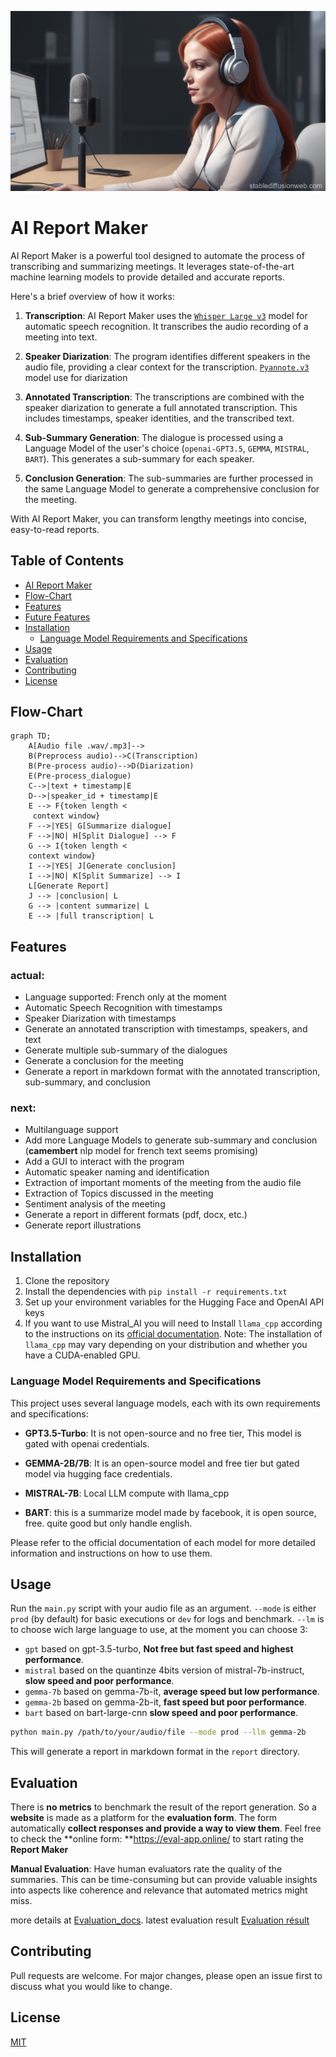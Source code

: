 ![poster](images/Ai_report_maker_poster.jpg)
# AI Report Maker
AI Report Maker is a powerful tool designed to automate the process of transcribing and summarizing meetings. It leverages state-of-the-art machine learning models to provide detailed and accurate reports.

Here's a brief overview of how it works:

1. **Transcription**: AI Report Maker uses the [`Whisper Large v3`](https://huggingface.co/openai/whisper-large-v3) model for automatic speech recognition. It transcribes the audio recording of a meeting into text.

2. **Speaker Diarization**: The program identifies different speakers in the audio file, providing a clear context for the transcription. [`Pyannote.v3`](https://huggingface.co/pyannote/speaker-diarization-3.1) model use for diarization

3. **Annotated Transcription**: The transcriptions are combined with the speaker diarization to generate a full annotated transcription. This includes timestamps, speaker identities, and the transcribed text.

4. **Sub-Summary Generation**: The dialogue is processed using a Language Model of the user's choice (`openai-GPT3.5`, `GEMMA`, `MISTRAL`, `BART`). This generates a sub-summary for each speaker.

5. **Conclusion Generation**: The sub-summaries are further processed in the same Language Model to generate a comprehensive conclusion for the meeting.

With AI Report Maker, you can transform lengthy meetings into concise, easy-to-read reports.

## Table of Contents

- [AI Report Maker](#ai-report-maker)
- [Flow-Chart](#flow-chart)
- [Features](#features)
- [Future Features](#future-features)
- [Installation](#installation)
  - [Language Model Requirements and Specifications](#language-model-requirements-and-specifications)
- [Usage](#usage)
- [Evaluation](#evaluation)
- [Contributing](#contributing)
- [License](#license)

## Flow-Chart
```mermaid
graph TD;
    A[Audio file .wav/.mp3]-->
    B(Preprocess audio)-->C(Transcription)
    B(Pre-process audio)-->D(Diarization)
    E(Pre-process_dialogue)
    C-->|text + timestamp|E
    D-->|speaker_id + timestamp|E
    E --> F{token length <
     context window}
    F -->|YES| G[Summarize dialogue]
    F -->|NO| H[Split Dialogue] --> F
    G --> I{token length <
    context window}
    I -->|YES| J[Generate conclusion]
    I -->|NO| K[Split Summarize] --> I
    L[Generate Report]
    J --> |conclusion| L
    G --> |content summarize| L
    E --> |full transcription| L
```

## Features

### actual:
- Language supported: French only at the moment
- Automatic Speech Recognition with timestamps
- Speaker Diarization with timestamps
- Generate an annotated transcription with timestamps, speakers, and text
- Generate multiple sub-summary of the dialogues
- Generate a conclusion for the meeting
- Generate a report in markdown format with the annotated transcription, sub-summary, and conclusion

### next:
- Multilanguage support
- Add more Language Models to generate sub-summary and conclusion (**camembert** nlp model for french text seems promising)
- Add a GUI to interact with the program
- Automatic speaker naming and identification
- Extraction of important moments of the meeting from the audio file
- Extraction of Topics discussed in the meeting
- Sentiment analysis of the meeting
- Generate a report in different formats (pdf, docx, etc.)
- Generate report illustrations

## Installation

1. Clone the repository
2. Install the dependencies with `pip install -r requirements.txt`
3. Set up your environment variables for the Hugging Face and OpenAI API keys
4. If you want to use Mistral_AI you will need to Install `llama_cpp` according to the instructions on its [official documentation](https://link-to-llama-cpp-docs). Note: The installation of `llama_cpp` may vary depending on your distribution and whether you have a CUDA-enabled GPU.

### Language Model Requirements and Specifications

This project uses several language models, each with its own requirements and specifications:

- **GPT3.5-Turbo**: It is not open-source and no free tier, This model is gated with openai credentials.

- **GEMMA-2B/7B**: It is an open-source model and free tier but gated model via hugging face credentials.

- **MISTRAL-7B**: Local LLM compute with llama_cpp

- **BART**: this is a summarize model made by facebook, it is open source, free. quite good but only handle english.

Please refer to the official documentation of each model for more detailed information and instructions on how to use them.

## Usage

Run the `main.py` script with your audio file as an argument.
`--mode` is either `prod` (by default) for basic executions or `dev` for logs and benchmark.
`--lm` is to choose wich large language to use, at the moment you can choose 3: <br>
- `gpt` based on gpt-3.5-turbo, **Not free but fast speed and highest performance**.
- `mistral` based on the quantinze 4bits version of mistral-7b-instruct, **slow speed and poor performance**.
- `gemma-7b` based on gemma-7b-it, **average speed but low performance**.
- `gemma-2b` based on gemma-2b-it, **fast speed but poor performance**.
- `bart` based on bart-large-cnn **slow speed and poor performance**.
```bash
python main.py /path/to/your/audio/file --mode prod --llm gemma-2b
```

This will generate a report in markdown format in the `report` directory.

## Evaluation


There is **no metrics** to benchmark the result of the report generation. So a **website** is made as a platform for the **evaluation form**. The form automatically **collect responses and provide a way to view them**. Feel free to check the **online form: **https://eval-app.online/  to start rating the **Report Maker**

**Manual Evaluation**: Have human evaluators rate the quality of the summaries. This can be time-consuming but can provide valuable insights into aspects like coherence and relevance that automated metrics might miss.

more details at [Evaluation_docs](Evaluation/readme.md).
latest evaluation result [Evaluation résult](Evaluation/evaluation.md)

## Contributing

Pull requests are welcome. For major changes, please open an issue first to discuss what you would like to change.

## License

[MIT](https://choosealicense.com/licenses/mit/)


